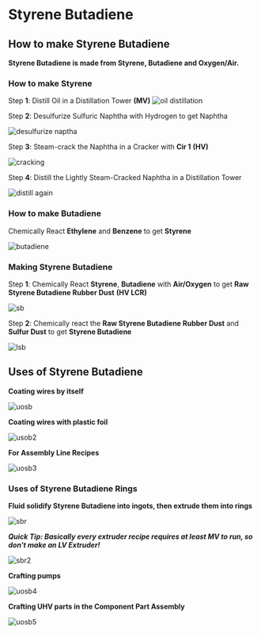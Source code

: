 # Styrene Butadiene


## How to make Styrene Butadiene

**Styrene Butadiene is made from Styrene, Butadiene and Oxygen/Air.**

### How to make Styrene

Step **1**: Distill Oil in a Distillation Tower **(MV)**
![oil distillation](Images3/distillation_tower_distill_light_oil.png)

Step **2**: Desulfurize Sulfuric Naphtha with Hydrogen to get Naphtha

![desulfurize naptha](Images3/chemical_reactor_desulfurize_naphtha.png)

Step **3**: Steam-crack the Naphtha in a Cracker with **Cir 1** **(HV)**

![cracking](Images3/cracker_lightly_steam_crack_naphtha.png)

Step **4**: Distill the Lightly Steam-Cracked Naphtha in a Distillation Tower

![distill again](Images3/distillation_tower_distill_lightly_steam_cracked_naphtha.png)

### How to make Butadiene

Chemically React **Ethylene** and **Benzene** to get **Styrene**

![butadiene](Images3/chemical_reactor_styrene_from_benzene.png)

### Making Styrene Butadiene

Step **1**: Chemically React **Styrene**, **Butadiene** with **Air/Oxygen** to get **Raw Styrene Butadiene Rubber Dust** **(HV LCR)**

![sb](Images3/chemical_reactor_raw_sbr_from_air.png)

Step **2**: Chemically react the **Raw Styrene Butadiene Rubber Dust** and **Sulfur Dust** to get **Styrene Butadiene**

![lsb](Images3/chemical_reactor_styrene_butadiene_rubber.png)


## Uses of Styrene Butadiene

**Coating wires by itself**

![uosb](Images3/assembler_cover_nickel_wire_gt_single_styrene_butadiene.png)

**Coating wires with plastic foil**

![usob2](Images3/assembler_cover_osmium_wire_gt_octal_styrene_butadiene.png)

**For Assembly Line Recipes**

![uosb3](Images3/assembly_line_conveyor_module_zpm.png)

### Uses of Styrene Butadiene Rings

**Fluid solidify Styrene Butadiene into ingots, then extrude them into rings**

![sbr](Images3/fluid_solidifier_solidify_styrene_butadiene_rubber_to_ingot.png)

***Quick Tip: Basically every extruder recipe requires at least MV to run, so don't make an LV Extruder!***

![sbr2](Images3/extruder_extrude_styrene_butadiene_rubber_ingot_to_ring.png)

**Crafting pumps**

![uosb4](Images3/assembler_electric_pump_iv_styrene_butadiene_rubber.png)

**Crafting UHV parts in the Component Part Assembly**

![uosb5](Images3/component_part_assembly_uhv_microfluidic_flow_valve.png)